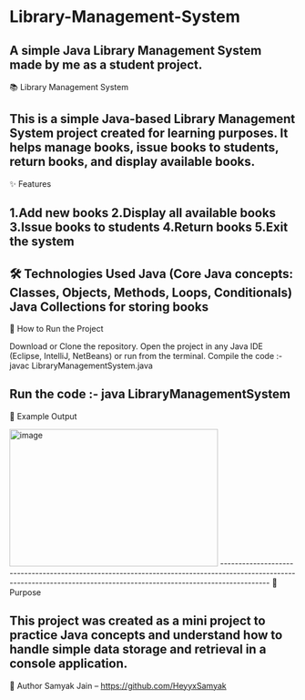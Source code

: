 # Library-Management-System
A simple Java Library Management System made by me as a student project.
-------------------------------------------------------------------------------------------------------------------------------------------------------------------------
📚 Library Management System

This is a simple Java-based Library Management System project created for learning purposes.
It helps manage books, issue books to students, return books, and display available books.
-------------------------------------------------------------------------------------------------------------------------------------------------------------------------
✨ Features

1.Add new books
2.Display all available books
3.Issue books to students
4.Return books
5.Exit the system
-------------------------------------------------------------------------------------------------------------------------------------------------------------------------
🛠 Technologies Used
Java (Core Java concepts: Classes, Objects, Methods, Loops, Conditionals)
Java Collections for storing books
-------------------------------------------------------------------------------------------------------------------------------------------------------------------------
🚀 How to Run the Project

Download or Clone the repository.
Open the project in any Java IDE (Eclipse, IntelliJ, NetBeans) or run from the terminal.
Compile the code :- javac LibraryManagementSystem.java

Run the code :- java LibraryManagementSystem
-------------------------------------------------------------------------------------------------------------------------------------------------------------------------
📸 Example Output



<img width="366" height="241" alt="image" src="https://github.com/user-attachments/assets/7861682d-5e48-4b7b-89ae-6a9b0e0c3cf2" />
-------------------------------------------------------------------------------------------------------------------------------------------------------------------------
🎯 Purpose

This project was created as a mini project to practice Java concepts and understand how to handle simple data storage and retrieval in a console application.
-------------------------------------------------------------------------------------------------------------------------------------------------------------------------
📝 Author
Samyak Jain – https://github.com/HeyyxSamyak

